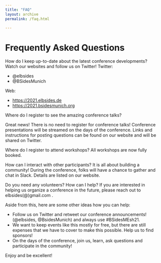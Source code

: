 ```yaml
---
title: "FAQ"
layout: archive
permalink: /faq.html

---
```


# Frequently Asked Questions

How do I keep up-to-date about the latest conference developments?
Watch our websites and follow us on Twitter!
Twitter:

- @elbsides
- @BSidesMunich

Web:
- https://2021.elbsides.de
- https://2021.bsidesmunich.org


Where do I register to see the amazing conference talks?

Great news! There is no need to register for conference talks! Conference presentations will be streamed on the days of the conference. Links and instructions for posting questions can be found on our website and will be shared on Twitter.

Where do I register to attend workshops?
All workshops are now fully booked.

How can I interact with other participants?
It is all about building a community! During the conference, folks will have a chance to gather and chat in Slack. Details are listed on our website.

Do you need any volunteers? How can I help?
If you are interested in helping us organize a conference in the future, please reach out to elbsides(@)gmail.com .

Aside from this, here are some other ideas how you can help:
- Follow us on Twitter and retweet our conference announcements! (@elbsides, @BsidesMunich) and always use #BSidesMEsh21.
- We want to keep events like this mostly for free, but there are still expenses that we have to cover to make this possible. Help us to find sponsors!
- On the days of the conference, join us, learn, ask questions and participate in the community! 

Enjoy and be excellent!

